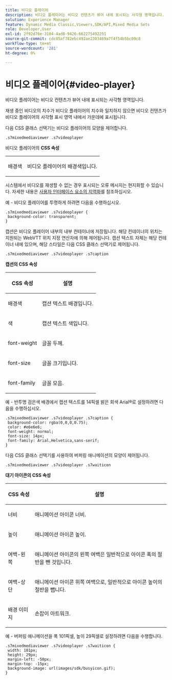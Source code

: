 ```yaml
---
title: 비디오 플레이어
description: 비디오 플레이어는 비디오 컨텐츠가 뷰어 내에 표시되는 사각형 영역입니다.
solution: Experience Manager
feature: Dynamic Media Classic,Viewers,SDK/API,Mixed Media Sets
role: Developer,User
exl-id: 2f92d76e-3104-4ad8-9426-662275492251
source-git-commit: cdc85af782ebc492ae2303469a7f4f54b5bc09c8
workflow-type: tm+mt
source-wordcount: '281'
ht-degree: 0%

---
```


# 비디오 플레이어{#video-player}

비디오 플레이어는 비디오 컨텐츠가 뷰어 내에 표시되는 사각형 영역입니다.

<!--<a id="section_061E550C1C1D4DB2BD663A898895B38C"></a>-->

재생 중인 비디오의 치수가 비디오 플레이어의 치수와 일치하지 않으면 비디오 컨텐츠가 비디오 플레이어의 사각형 표시 영역 내에서 가운데에 표시됩니다.

다음 CSS 클래스 선택기는 비디오 플레이어의 모양을 제어합니다.

```
.s7mixedmediaviewer .s7videoplayer
```

비디오 플레이어의 **CSS 속성**

<table id="table_C48C56E696304C9BAFEE71BA9EA9A174"> 
 <tbody> 
  <tr> 
   <td colname="col1"> <p> <span class="codeph"> 배경색 </span> </p> </td> 
   <td colname="col2"> <p> 비디오 플레이어의 배경색입니다. </p> </td> 
  </tr> 
 </tbody> 
</table>

시스템에서 비디오를 재생할 수 없는 경우 표시되는 오류 메시지는 현지화할 수 있습니다. 자세한 내용은 [사용자 인터페이스 요소의 지역화](../../../c-html5-s7-aem-asset-viewers/c-html5-mixedmedia-viewer-about/c-html5-mixedmedia-viewer-localization.md#concept-16262b8096474d6c9c018c3e99110dd1)를 참조하십시오.

예 - 비디오 플레이어를 투명하게 하려면 다음을 수행하십시오.

```
.s7mixedmediaviewer .s7videoplayer { 
 background-color: transparent; 
}
```

캡션은 비디오 플레이어 내부의 내부 컨테이너에 저장됩니다. 해당 컨테이너의 위치는 지원되는 WebVTT 위치 지정 연산자에 의해 제어됩니다. 캡션 텍스트 자체는 해당 컨테이너 내에 있으며, 해당 스타일은 다음 CSS 클래스 선택기로 제어됩니다.

```
.s7mixedmediaviewer .s7videoplayer .s7caption
```

**캡션의 CSS 속성**

<table id="table_5417B0C0343747649502629F43DF231A"> 
 <thead> 
  <tr> 
   <th colname="col1" class="entry"> <p>CSS 속성 </p> </th> 
   <th colname="col2" class="entry"> <p>설명 </p> </th> 
  </tr> 
 </thead>
 <tbody> 
  <tr> 
   <td colname="col1"> <p> <span class="codeph"> 배경색 </span> </p> </td> 
   <td colname="col2"> <p>캡션 텍스트 배경입니다. </p> </td> 
  </tr> 
  <tr> 
   <td colname="col1"> <p> <span class="codeph"> 색 </span> </p> </td> 
   <td colname="col2"> <p>캡션 텍스트 색입니다. </p> </td> 
  </tr> 
  <tr> 
   <td colname="col1"> <p> <span class="codeph"> font-weight </span> </p> </td> 
   <td colname="col2"> <p>글꼴 두께. </p> </td> 
  </tr> 
  <tr> 
   <td colname="col1"> <p> <span class="codeph"> font-size </span> </p> </td> 
   <td colname="col2"> <p>글꼴 크기입니다. </p> </td> 
  </tr> 
  <tr> 
   <td colname="col1"> <p> <span class="codeph"> font-family </span> </p> </td> 
   <td colname="col2"> <p>글꼴 모음. </p> </td> 
  </tr> 
 </tbody> 
</table>

예 - 반투명 검은색 배경에서 캡션 텍스트를 14픽셀 밝은 회색 Arial®로 설정하려면 다음을 수행하십시오.

```
.s7mixedmediaviewer .s7videoplayer .s7caption { 
 background-color: rgba(0,0,0,0.75); 
 color: #e6e6e6; 
 font-weight: normal; 
 font-size: 14px; 
 font-family: Arial,Helvetica,sans-serif; 
}
```

다음 CSS 클래스 선택기를 사용하여 버퍼링 애니메이션의 모양이 제어됩니다.

```
.s7mixedmediaviewer .s7videoplayer .s7waiticon
```

**대기 아이콘의 CSS 속성**

<table id="table_8DB41A0FF2A746F78B763564C4F3EBE0"> 
 <thead> 
  <tr> 
   <th colname="col1" class="entry"> <p>CSS 속성 </p> </th> 
   <th colname="col2" class="entry"> <p>설명 </p> </th> 
  </tr> 
 </thead>
 <tbody> 
  <tr> 
   <td colname="col1"> <p> <span class="codeph"> 너비 </span> </p> </td> 
   <td colname="col2"> <p> 애니메이션 아이콘 너비. </p> </td> 
  </tr> 
  <tr> 
   <td colname="col1"> <p> <span class="codeph"> 높이 </span> </p> </td> 
   <td colname="col2"> <p> 애니메이션 아이콘 높이. </p> </td> 
  </tr> 
  <tr> 
   <td colname="col1"> <p> <span class="codeph"> 여백-왼쪽 </span> </p> </td> 
   <td colname="col2"> <p> 애니메이션 아이콘의 왼쪽 여백은 일반적으로 아이콘 폭의 절반을 뺀 것입니다. </p> </td> 
  </tr> 
  <tr> 
   <td colname="col1"> <p> <span class="codeph"> 여백-상단 </span> </p> </td> 
   <td colname="col2"> <p> 애니메이션 아이콘 위쪽 여백으로, 일반적으로 아이콘 높이의 절반을 뺍니다. </p> </td> 
  </tr> 
  <tr> 
   <td colname="col1"> <p> <span class="codeph"> 배경 이미지 </span> </p> </td> 
   <td colname="col2"> <p> 손잡이 아트워크. </p> </td> 
  </tr> 
 </tbody> 
</table>

예 - 버퍼링 애니메이션을 폭 101픽셀, 높이 29픽셀로 설정하려면 다음을 수행합니다.

```
.s7mixedmediaviewer .s7videoplayer .s7waiticon { 
 width: 101px; 
 height: 29px; 
 margin-left: -50px; 
 margin-top: -15px; 
 background-image: url(images/sdk/busyicon.gif); 
}
```

